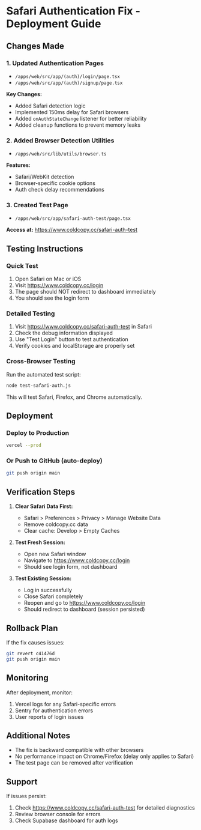 # Safari Authentication Fix - Deployment Guide

## Changes Made

### 1. **Updated Authentication Pages**
- `/apps/web/src/app/(auth)/login/page.tsx`
- `/apps/web/src/app/(auth)/signup/page.tsx`

**Key Changes:**
- Added Safari detection logic
- Implemented 150ms delay for Safari browsers
- Added `onAuthStateChange` listener for better reliability
- Added cleanup functions to prevent memory leaks

### 2. **Added Browser Detection Utilities**
- `/apps/web/src/lib/utils/browser.ts`

**Features:**
- Safari/WebKit detection
- Browser-specific cookie options
- Auth check delay recommendations

### 3. **Created Test Page**
- `/apps/web/src/app/safari-auth-test/page.tsx`

**Access at:** https://www.coldcopy.cc/safari-auth-test

## Testing Instructions

### Quick Test
1. Open Safari on Mac or iOS
2. Visit https://www.coldcopy.cc/login
3. The page should NOT redirect to dashboard immediately
4. You should see the login form

### Detailed Testing
1. Visit https://www.coldcopy.cc/safari-auth-test in Safari
2. Check the debug information displayed
3. Use "Test Login" button to test authentication
4. Verify cookies and localStorage are properly set

### Cross-Browser Testing
Run the automated test script:
```bash
node test-safari-auth.js
```

This will test Safari, Firefox, and Chrome automatically.

## Deployment

### Deploy to Production
```bash
vercel --prod
```

### Or Push to GitHub (auto-deploy)
```bash
git push origin main
```

## Verification Steps

1. **Clear Safari Data First:**
   - Safari > Preferences > Privacy > Manage Website Data
   - Remove coldcopy.cc data
   - Clear cache: Develop > Empty Caches

2. **Test Fresh Session:**
   - Open new Safari window
   - Navigate to https://www.coldcopy.cc/login
   - Should see login form, not dashboard

3. **Test Existing Session:**
   - Log in successfully
   - Close Safari completely
   - Reopen and go to https://www.coldcopy.cc/login
   - Should redirect to dashboard (session persisted)

## Rollback Plan

If the fix causes issues:

```bash
git revert c41476d
git push origin main
```

## Monitoring

After deployment, monitor:
1. Vercel logs for any Safari-specific errors
2. Sentry for authentication errors
3. User reports of login issues

## Additional Notes

- The fix is backward compatible with other browsers
- No performance impact on Chrome/Firefox (delay only applies to Safari)
- The test page can be removed after verification

## Support

If issues persist:
1. Check https://www.coldcopy.cc/safari-auth-test for detailed diagnostics
2. Review browser console for errors
3. Check Supabase dashboard for auth logs